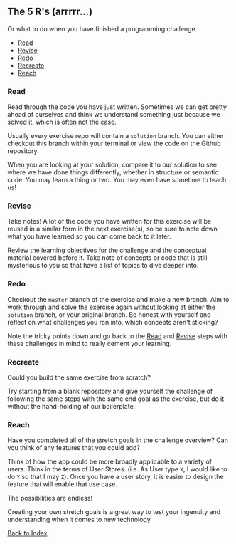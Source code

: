 ## The 5 R's (arrrrr...)

Or what to do when you have finished a programming challenge.

* [Read](#read)
* [Revise](#revise)
* [Redo](#redo)
* [Recreate](#recreate)
* [Reach](#reach)

### Read

Read through the code you have just written. Sometimes we can get pretty ahead of ourselves and think we understand something just because we solved it, which is often not the case.

Usually every exercise repo will contain a `solution` branch. You can either checkout this branch within your terminal or view the code on the Github repository.

When you are looking at your solution, compare it to our solution to see where we have done things differently, whether in structure or semantic code. You may learn a thing or two. You may even have sometime to teach us!

### Revise

Take notes! A lot of the code you have written for this exercise will be reused in a similar form in the next exercise(s), so be sure to note down what you have learned so you can come back to it later.

Review the learning objectives for the challenge and the conceptual material covered before it. Take note of concepts or code that is still mysterious to you so that have a list of topics to dive deeper into.

### Redo

Checkout the `master` branch of the exercise and make a new branch. Aim to work through and solve the exercise again without looking at either the `solution` branch, or your original branch. Be honest with yourself and reflect on what challenges you ran into, which concepts aren't sticking?

Note the tricky points down and go back to the [Read](#read) and [Revise](#revise) steps with these challenges in mind to really cement your learning.

### Recreate

Could you build the same exercise from scratch? 

Try starting from a blank repository and give yourself the challenge of following the same steps with the same end goal as the exercise, but do it without the hand-holding of our boilerplate.

### Reach

Have you completed all of the stretch goals in the challenge overview? Can you think of any features that you could add?

Think of how the app could be more broadly applicable to a variety of users. Think in the terms of User Stores. (i.e. As User type `X`, I would like to do `Y` so that I may `Z`). Once you have a user story, it is easier to design the feature that will enable that use case.

The possibilities are endless!

Creating your own stretch goals is a great way to test your ingenuity and understanding when it comes to new technology.

[Back to Index](./README.md)
